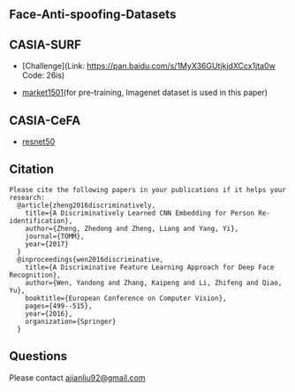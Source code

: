 ## Face-Anti-spoofing-Datasets
## CASIA-SURF
- [Challenge](Link: https://pan.baidu.com/s/1MyX36GUtjkjdXCcx1jta0w Code: 26is) 
 
- [market1501](http://www.liangzheng.org/Project/project_reid.html)(for pre-training, Imagenet dataset is used in this paper)

## CASIA-CeFA
- [resnet50](https://github.com/KaimingHe/deep-residual-networks)

## Citation
  ```Shell
Please cite the following papers in your publications if it helps your research:
    @article{zheng2016discriminatively,
      title={A Discriminatively Learned CNN Embedding for Person Re-identification},
      author={Zheng, Zhedong and Zheng, Liang and Yang, Yi},
      journal={TOMM},
      year={2017}
    }
    @inproceedings{wen2016discriminative,
      title={A Discriminative Feature Learning Approach for Deep Face Recognition},
      author={Wen, Yandong and Zhang, Kaipeng and Li, Zhifeng and Qiao, Yu},
      booktitle={European Conference on Computer Vision},
      pages={499--515},
      year={2016},
      organization={Springer}
    }
  ```
## Questions
 
Please contact ajianliu92@gmail.com
